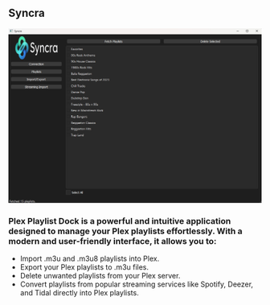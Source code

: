 
## Syncra

![Syncra](./Syncra.png)

### Plex Playlist Dock is a powerful and intuitive application designed to manage your Plex playlists effortlessly. With a modern and user-friendly interface, it allows you to:

- Import .m3u and .m3u8 playlists into Plex.
- Export your Plex playlists to .m3u files.
- Delete unwanted playlists from your Plex server.
- Convert playlists from popular streaming services like Spotify, Deezer, and Tidal directly into Plex playlists.




